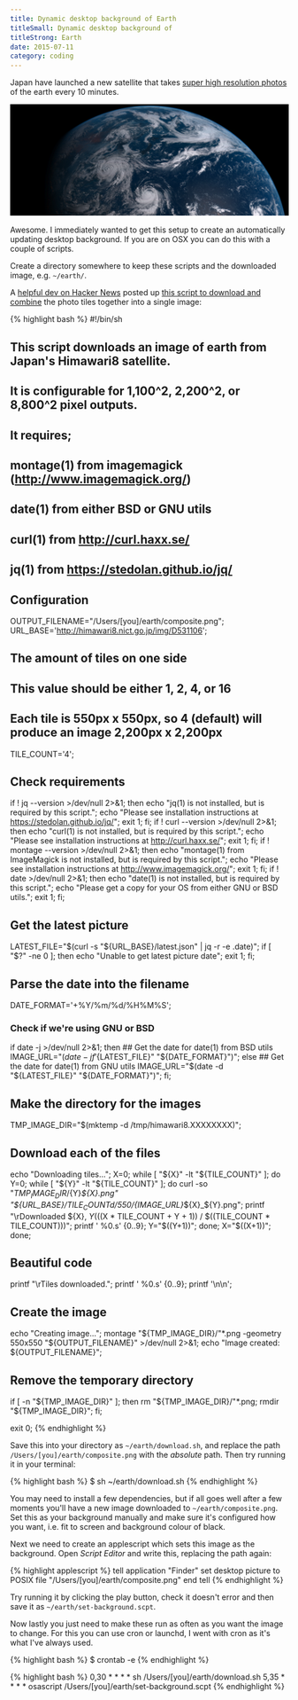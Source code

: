 ```yaml
---
title: Dynamic desktop background of Earth
titleSmall: Dynamic desktop background of 
titleStrong: Earth
date: 2015-07-11
category: coding
---
```


Japan have launched a new satellite that takes [super high resolution photos](http://www.nytimes.com/interactive/2015/07/10/science/An-Image-of-Earth-Every-Ten-Minutes.html) of the earth every 10 minutes.

![foo](/images/blog/2015-07-11/earth-top.png)

Awesome. I immediately wanted to get this setup to create an automatically updating desktop background. If you are on OSX you can do this with a couple of scripts.

Create a directory somewhere to keep these scripts and the downloaded image, e.g. `~/earth/`.

A [helpful dev on Hacker News](https://news.ycombinator.com/item?id=9867655) posted up [this script to download and combine](https://gist.github.com/Syrup-tan/1833ba1671c7017f0d59) the photo tiles together into a single image:

{% highlight bash %}
#!/bin/sh
## This script downloads an image of earth from Japan's Himawari8 satellite.
## It is configurable for 1,100^2, 2,200^2, or 8,800^2 pixel outputs.
## It requires;
##  montage(1) from imagemagick (http://www.imagemagick.org/)
##  date(1) from either BSD or GNU utils
##  curl(1) from http://curl.haxx.se/
##  jq(1) from https://stedolan.github.io/jq/

## Configuration
OUTPUT_FILENAME="/Users/[you]/earth/composite.png";
URL_BASE='http://himawari8.nict.go.jp/img/D531106';
## The amount of tiles on one side
## This value should be either 1, 2, 4, or 16
## Each tile is 550px x 550px, so 4 (default) will produce an image 2,200px x 2,200px
TILE_COUNT='4';

## Check requirements
if ! jq --version >/dev/null 2>&1; then
    echo "jq(1) is not installed, but is required by this script.";
    echo "Please see installation instructions at https://stedolan.github.io/jq/";
    exit 1;
fi;
if ! curl --version >/dev/null 2>&1; then
    echo "curl(1) is not installed, but is required by this script.";
    echo "Please see installation instructions at http://curl.haxx.se/";
    exit 1;
fi;
if ! montage --version >/dev/null 2>&1; then
    echo "montage(1) from ImageMagick is not installed, but is required by this script.";
    echo "Please see installation instructions at http://www.imagemagick.org/";
    exit 1;
fi;
if ! date >/dev/null 2>&1; then
    echo "date(1) is not installed, but is required by this script.";
    echo "Please get a copy for your OS from either GNU or BSD utils.";
    exit 1;
fi;

## Get the latest picture
LATEST_FILE="$(curl -s "${URL_BASE}/latest.json" | jq -r -e .date)";
if [ "$?" -ne 0 ]; then
    echo "Unable to get latest picture date";
    exit 1;
fi;

## Parse the date into the filename
DATE_FORMAT='+%Y/%m/%d/%H%M%S';
### Check if we're using GNU or BSD
if date -j >/dev/null 2>&1; then
    ## Get the date for date(1) from BSD utils
    IMAGE_URL="$(date -jf '%Y-%m-%d %H:%M:%S' "${LATEST_FILE}" "${DATE_FORMAT}")";
else
    ## Get the date for date(1) from GNU utils
    IMAGE_URL="$(date -d "${LATEST_FILE}" "${DATE_FORMAT}")";
fi;

## Make the directory for the images
TMP_IMAGE_DIR="$(mktemp -d /tmp/himawari8.XXXXXXXX)";

## Download each of the files
echo "Downloading tiles...";
X=0;
while [ "${X}" -lt "${TILE_COUNT}" ]; do
    Y=0;
    while [ "${Y}" -lt "${TILE_COUNT}" ]; do
        curl -so "${TMP_IMAGE_DIR}/${Y}_${X}.png" "${URL_BASE}/${TILE_COUNT}d/550/${IMAGE_URL}_${X}_${Y}.png";
        printf "\rDownloaded ${X}, ${Y} ($((X * TILE_COUNT + Y + 1)) / $((TILE_COUNT * TILE_COUNT)))";
        printf ' %0.s' {0..9};
        Y="$((Y+1))";
    done;
    X="$((X+1))";
done;

## Beautiful code
printf "\rTiles downloaded."; printf ' %0.s' {0..9}; printf '\n\n';

## Create the image
echo "Creating image...";
montage "${TMP_IMAGE_DIR}/"*.png -geometry 550x550 "${OUTPUT_FILENAME}" >/dev/null 2>&1;
echo "Image created: ${OUTPUT_FILENAME}";

## Remove the temporary directory
if [ -n "${TMP_IMAGE_DIR}" ]; then
    rm "${TMP_IMAGE_DIR}/"*.png;
    rmdir "${TMP_IMAGE_DIR}";
fi;

exit 0;
{% endhighlight %}

Save this into your directory as `~/earth/download.sh`, and replace the path `/Users/[you]/earth/composite.png` with the *absolute* path. Then try running it in your terminal:

{% highlight bash %}
$ sh ~/earth/download.sh
{% endhighlight %}

You may need to install a few dependencies, but if all goes well after a few moments you'll have a new image downloaded to `~/earth/composite.png`. Set this as your background manually and make sure it's configured how you want, i.e. fit to screen and background colour of black.

Next we need to create an applescript which sets this image as the background. Open _Script Editor_ and write this, replacing the path again:

{% highlight applescript %}
tell application "Finder"
    set desktop picture to POSIX file "/Users/[you]/earth/composite.png"
end tell
{% endhighlight %}

Try running it by clicking the play button, check it doesn't error and then save it as `~/earth/set-background.scpt`.

Now lastly you just need to make these run as often as you want the image to change. For this you can use cron or launchd, I went with cron as it's what I've always used.

{% highlight bash %}
$ crontab -e
{% endhighlight %}

{% highlight bash %}
0,30 * * * * sh /Users/[you]/earth/download.sh
5,35 * * * * osascript /Users/[you]/earth/set-background.scpt
{% endhighlight %}
